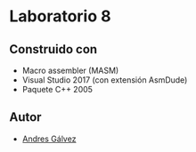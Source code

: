# Laboratorio 8
## Construido con
* Macro assembler (MASM)
* Visual Studio 2017 (con extensión AsmDude)
* Paquete C++ 2005
## Autor
* [Andres Gálvez](https://github.com/AndresSGalvezA)